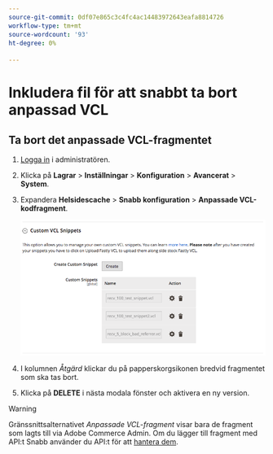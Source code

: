 ```yaml
---
source-git-commit: 0df07e865c3c4fc4ac14483972643eafa8814726
workflow-type: tm+mt
source-wordcount: '93'
ht-degree: 0%

---
```

# Inkludera fil för att snabbt ta bort anpassad VCL

## Ta bort det anpassade VCL-fragmentet

1. [Logga in](/help/get-started/onboarding.md#access-your-admin-panel) i administratören.

1. Klicka på **Lagrar** > **Inställningar** > **Konfiguration** > **Avancerat** > **System**.

1. Expandera **Helsidescache** > **Snabb konfiguration** > **Anpassade VCL-kodfragment**.

   ![Hantera anpassade VCL-fragment](/help/assets/cdn/fastly-manage-snippets.png)

1. I kolumnen _Åtgärd_ klickar du på papperskorgsikonen bredvid fragmentet som ska tas bort.

1. Klicka på **DELETE** i nästa modala fönster och aktivera en ny version.

>[!WARNING]
>
>Gränssnittsalternativet _Anpassade VCL-fragment_ visar bara de fragment som lagts till via Adobe Commerce Admin. Om du lägger till fragment med API:t Snabb använder du API:t för att [hantera dem](/help/cloud-guide/cdn/fastly-vcl-custom-snippets.md#manage-vcl-using-the-api).
